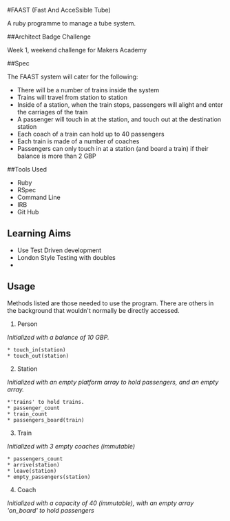#FAAST (Fast And AcceSsible Tube)

A ruby programme to manage a tube system.

##Architect Badge Challenge

Week 1, weekend challenge for Makers Academy

##Spec

The FAAST system will cater for the following:

* There will be a number of trains inside the system
* Trains will travel from station to station
* Inside of a station, when the train stops, passengers will alight and enter the carriages of the train
* A passenger will touch in at the station, and touch out at the destination station
* Each coach of a train can hold up to 40 passengers
* Each train is made of a number of coaches
* Passengers can only touch in at a station (and board a train) if their balance is more than 2 GBP

##Tools Used

* Ruby
* RSpec
* Command Line
* IRB
* Git Hub


## Learning Aims

* Use Test Driven development
* London Style Testing with doubles
* 



## Usage

Methods listed are those needed to use the program. There are others in the background that wouldn't normally be directly accessed.

1. Person

*Initialized with a balance of 10 GBP.*

	* touch_in(station)
	* touch_out(station)
	
2. Station

*Initialized with an empty platform array to hold passengers, and an empty array.*
	
	*'trains' to hold trains.
	* passenger_count
	* train_count
	* passengers_board(train)
 
3. Train

*Initialized with 3 empty coaches (immutable)*

	* passengers_count
	* arrive(station)
	* leave(station)
	* empty_passengers(station)

4. Coach

*Initialized with a capacity of 40 (immutable), with an empty array 'on_board' to hold passengers*
